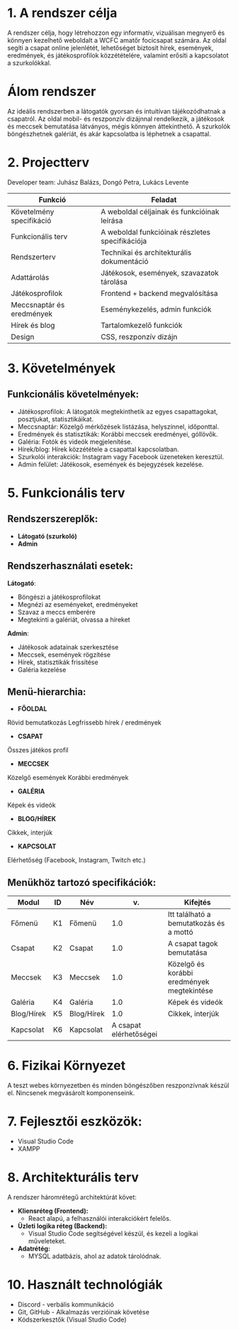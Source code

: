 # 1. A rendszer célja
A rendszer célja, hogy létrehozzon egy informatív, vizuálisan megnyerő és könnyen kezelhető weboldalt a WCFC amatőr focicsapat számára. Az oldal segíti a csapat online jelenlétét, lehetőséget biztosít hírek, események, eredmények, és játékosprofilok közzétételére, valamint erősíti a kapcsolatot a szurkolókkal.

# Álom rendszer
Az ideális rendszerben a látogatók gyorsan és intuitívan tájékozódhatnak a csapatról. Az oldal mobil- és reszponzív dizájnnal rendelkezik, a játékosok és meccsek bemutatása látványos, mégis könnyen áttekinthető. A szurkolók böngészhetnek galériát, és akár kapcsolatba is léphetnek a csapattal.

# 2. Projectterv
Developer team: Juhász Balázs, Dongó Petra, Lukács Levente

| Funkció                   | Feladat                                         |
| ------------------------- | ----------------------------------------------- |
| Követelmény specifikáció  | A weboldal céljainak és funkcióinak leírása     |
| Funkcionális terv         | A weboldal funkcióinak részletes specifikációja |
| Rendszerterv              | Technikai és architekturális dokumentáció       |
| Adattárolás               | Játékosok, események, szavazatok tárolása       |
| Játékosprofilok           | Frontend + backend megvalósítása                |
| Meccsnaptár és eredmények | Eseménykezelés, admin funkciók                  |
| Hírek és blog             | Tartalomkezelő funkciók                         |
| Design                    | CSS, reszponzív dizájn                          |

# 3. Követelmények
## Funkcionális követelmények:

- Játékosprofilok: A látogatók megtekinthetik az egyes csapattagokat, posztjukat, statisztikáikat.
- Meccsnaptár: Közelgő mérkőzések listázása, helyszínnel, időponttal.
- Eredmények és statisztikák: Korábbi meccsek eredményei, góllövők.
- Galéria: Fotók és videók megjelenítése.
- Hírek/blog: Hírek közzététele a csapattal kapcsolatban.
- Szurkolói interakciók: Instagram vagy Facebook üzeneteken keresztül.
- Admin felület: Játékosok, események és bejegyzések kezelése.

# 5. Funkcionális terv
## Rendszerszereplők:
- **Látogató (szurkoló)**
- **Admin**

## Rendszerhasználati esetek:
**Látogató**:

- Böngészi a játékosprofilokat
- Megnézi az eseményeket, eredményeket
- Szavaz a meccs emberére
- Megtekinti a galériát, olvassa a híreket

**Admin**:

- Játékosok adatainak szerkesztése
- Meccsek, események rögzítése
- Hírek, statisztikák frissítése
- Galéria kezelése

## Menü-hierarchia:
- **FŐOLDAL**

Rövid bemutatkozás
Legfrissebb hírek / eredmények

- **CSAPAT**

Összes játékos profil

- **MECCSEK**

Közelgő események
Korábbi eredmények

- **GALÉRIA**

Képek és videók

- **BLOG/HÍREK**

Cikkek, interjúk

- **KAPCSOLAT**

Elérhetőség (Facebook, Instagram, Twitch etc.)

## Menükhöz tartozó specifikációk:
| Modul | ID | Név | v. | Kifejtés |
|---|---|---|---|---|
| Főmenü | K1 | Főmenü | 1.0 | Itt található a bemutatkozás és a mottó |
| Csapat | K2 | Csapat | 1.0 | A csapat tagok bemutatása |
| Meccsek | K3 | Meccsek | 1.0 | Közelgő és korábbi eredmények megtekintése |
| Galéria | K4 | Galéria | 1.0 | Képek és videók |
| Blog/Hírek | K5 | Blog/Hírek | 1.0 | Cikkek, interjúk | 
| Kapcsolat | K6 | Kapcsolat | A csapat elérhetőségei |

# 6. Fizikai Környezet

A teszt webes környezetben és minden böngészőben reszponzívnak készül el.
Nincsenek megvásárolt komponenseink.

# 7. Fejlesztői eszközök:

- Visual Studio Code
- XAMPP

# 8. Architekturális terv
A rendszer háromrétegű architektúrát követ:

- **Kliensréteg (Frontend):**
    - React alapú, a felhasználói interakciókért felelős.
- **Üzleti logika réteg (Backend):**
    - Visual Studio Code segítségével készül, és kezeli a logikai műveleteket.
- **Adatrétég:** 
    - MYSQL adatbázis, ahol az adatok tárolódnak.

# 10. Használt technológiák

- Discord - verbális kommunikáció
- Git, GitHub - Alkalmazás verzióinak követése
- Kódszerkesztők (Visual Studio Code)